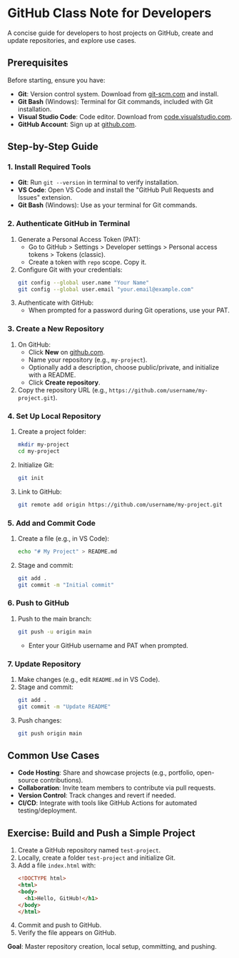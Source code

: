 # GitHub Class Note for Developers

A concise guide for developers to host projects on GitHub, create and update repositories, and explore use cases.

## Prerequisites
Before starting, ensure you have:
- **Git**: Version control system. Download from [git-scm.com](https://git-scm.com/) and install.
- **Git Bash** (Windows): Terminal for Git commands, included with Git installation.
- **Visual Studio Code**: Code editor. Download from [code.visualstudio.com](https://code.visualstudio.com/).
- **GitHub Account**: Sign up at [github.com](https://github.com/).

## Step-by-Step Guide

### 1. Install Required Tools
- **Git**: Run `git --version` in terminal to verify installation.
- **VS Code**: Open VS Code and install the "GitHub Pull Requests and Issues" extension.
- **Git Bash** (Windows): Use as your terminal for Git commands.

### 2. Authenticate GitHub in Terminal
1. Generate a Personal Access Token (PAT):
   - Go to GitHub > Settings > Developer settings > Personal access tokens > Tokens (classic).
   - Create a token with `repo` scope. Copy it.
2. Configure Git with your credentials:
   ```bash
   git config --global user.name "Your Name"
   git config --global user.email "your.email@example.com"
   ```
3. Authenticate with GitHub:
   - When prompted for a password during Git operations, use your PAT.

### 3. Create a New Repository
1. On GitHub:
   - Click **New** on [github.com](https://github.com/).
   - Name your repository (e.g., `my-project`).
   - Optionally add a description, choose public/private, and initialize with a README.
   - Click **Create repository**.
2. Copy the repository URL (e.g., `https://github.com/username/my-project.git`).

### 4. Set Up Local Repository
1. Create a project folder:
   ```bash
   mkdir my-project
   cd my-project
   ```
2. Initialize Git:
   ```bash
   git init
   ```
3. Link to GitHub:
   ```bash
   git remote add origin https://github.com/username/my-project.git
   ```

### 5. Add and Commit Code
1. Create a file (e.g., in VS Code):
   ```bash
   echo "# My Project" > README.md
   ```
2. Stage and commit:
   ```bash
   git add .
   git commit -m "Initial commit"
   ```

### 6. Push to GitHub
1. Push to the main branch:
   ```bash
   git push -u origin main
   ```
   - Enter your GitHub username and PAT when prompted.

### 7. Update Repository
1. Make changes (e.g., edit `README.md` in VS Code).
2. Stage and commit:
   ```bash
   git add .
   git commit -m "Update README"
   ```
3. Push changes:
   ```bash
   git push origin main
   ```

## Common Use Cases
- **Code Hosting**: Share and showcase projects (e.g., portfolio, open-source contributions).
- **Collaboration**: Invite team members to contribute via pull requests.
- **Version Control**: Track changes and revert if needed.
- **CI/CD**: Integrate with tools like GitHub Actions for automated testing/deployment.

## Exercise: Build and Push a Simple Project
1. Create a GitHub repository named `test-project`.
2. Locally, create a folder `test-project` and initialize Git.
3. Add a file `index.html` with:
   ```html
   <!DOCTYPE html>
   <html>
   <body>
     <h1>Hello, GitHub!</h1>
   </body>
   </html>
   ```
4. Commit and push to GitHub.
5. Verify the file appears on GitHub.

**Goal**: Master repository creation, local setup, committing, and pushing.
